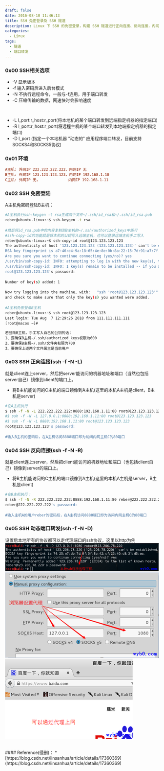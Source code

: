 ```yaml
---
draft: false
date: 2016-08-10 11:46:13
title: SSH 免密登录及 SSH 隧道
description: Linux 下 SSH 的免密登录，构建 SSH 隧道进行正向连接、反向连接，内网端口转发、穿透内网
categories:
  - Linux
tags:
  - 隧道
  - 端口转发
---
```


### 0x00 SSH相关选项
* -V 显示版本
* -f 输入密码后进入后台模式
* -N 不执行远程命令，一般与-f连用，用于端口转发
* -C 压缩传输的数据，网速快时会影响速度

<br>

* -L l_port:r_host:r_port(将本地机的某个端口转发到远端指定机器的指定端口)
* -R l_port:r_host:r_port(将远程主机的某个端口转发到本地端指定机器的指定端口)
* -D l_port (指定一个本地机器 "动态的" 应用程序端口转发，目前支持SOCKS4和SOCKS5协议)

### 0x01 环境
```ini
A主机: 外网IP 222.222.222.222，内网IP 无
B主机: 外网IP 123.123.123.123，内网IP 192.168.1.10
C主机: 外网IP 无，             内网IP 192.168.1.11
```

### 0x02 SSH 免密登陆
A主机免密码登陆B主机：

```bash
#A主机执行ssh-keygen -t rsa生成两个文件~/.ssh/id_rsa和~/.ssh/id_rsa.pub
reber@ubuntu-linux:~$ ssh-keygen -t rsa

#然后将id_rsa.pub中的内容复制到B主机的~/.ssh/authorized_keys中即可
#ssh-copy-id的功能就是将本机的公钥写入远端主机，也可以登录远端主机手工写入
reber@ubuntu-linux:~$ ssh-copy-id root@123.123.123.123
The authenticity of host '123.123.123.123 (123.123.123.123)' can't be established.
RSA key fingerprint is a7:46:e4:9a:18:65:4e:8e:0b:8a:22:15:7d:91:a7:7f.
Are you sure you want to continue connecting (yes/no)? yes
/usr/bin/ssh-copy-id: INFO: attempting to log in with the new key(s), to filter out any that are already installed
/usr/bin/ssh-copy-id: INFO: 1 key(s) remain to be installed -- if you are prompted now it is to install the new keys
root@123.123.123.123's password:

Number of key(s) added: 1

Now try logging into the machine, with:   "ssh 'root@123.123.123.123'"
and check to make sure that only the key(s) you wanted were added.

#A主机免密登录B主机
reber@ubuntu-linux:~$ ssh root@123.123.123.123
Last login: Tue Aug  7 12:29:26 2018 from 111.111.111.111
[root@macos ~]#
```

```
若登陆B主机，手工写入自己的公钥的话：
1、要确保B主机~/.ssh/authorized_keys权限为600
2、要确保B主机~/.ssh/文件夹权限为700
3、要确保上述两个文件属主是当前用户
```

### 0x03 SSH 正向连接(ssh -f -N -L)
就是client连上server，然后把server能访问的机器地址和端口（当然也包括server自己）镜像到client的端口上。

* 将B主机能访问的C主机的端口镜像到A主机(这里的本机A主机是client，B主机是server)

```bash
#在A主机执行
$ ssh -f -N -L 222.222.222.222:8888:192.168.1.11:80 root@123.123.123.123
#$ ssh -f -N -L 127.0.0.1:8888:192.168.1.11:80 root@123.123.123.123
#$ ssh -f -N -L 8888:192.168.1.11:80 root@123.123.123.123
root@123.123.123.123's password:

#输入B主机的密码后，在A主机访问8888端口即为访问内网主机C的80端口
```

### 0x04 SSH 反向连接(ssh -f -N -R)
就是client连上server，然后把client能访问的机器地址和端口（也包括client自己）镜像到server的端口上。

* 将B主机能访问的C主机的端口镜像到A主机(这里的本机A主机是server，B主机是client)

```bash
#在B主机执行：
$ ssh -f -N -R 222.222.222.222:8888:192.168.1.11:80 reber@222.222.222.222 -p 22
reber@222.222.222.222's password:

#输入主机A的用户reber的密码后，在A主机访问8888端口即为访问内网主机C的80端口
```

### 0x05 SSH 动态端口转发(ssh -f -N -D)
设置后本地所有的协议都可以走代理端口的ssh协议，这里以http为例
![设置ssh socks5](/img/post/ssh_socks5_proxy_set.png)
![设置ssh socks5](/img/post/ssh_socks5_proxy_set_firefox.png)
![火狐通过代理可以上网](/img/post/ssh_socks5_proxy_firefox_internet.png)

<br>
#### Reference(侵删)：
* [https://blog.csdn.net/linsanhua/article/details/17360369](https://blog.csdn.net/linsanhua/article/details/17360369)